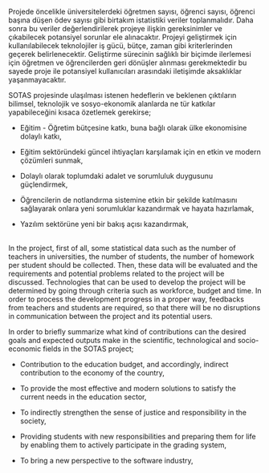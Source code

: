 
Projede öncelikle üniversitelerdeki öğretmen sayısı, öğrenci sayısı, öğrenci başına düşen ödev sayısı gibi birtakım istatistiki veriler toplanmalıdır. Daha sonra bu veriler değerlendirilerek projeye ilişkin gereksinimler ve çıkabilecek potansiyel sorunlar ele alınacaktır. Projeyi geliştirmek için kullanılabilecek teknolojiler iş gücü, bütçe, zaman gibi kriterlerinden geçerek belirlenecektir. Geliştirme sürecinin sağlıklı bir biçimde ilerlemesi için öğretmen ve öğrencilerden geri dönüşler alınması gerekmektedir bu sayede proje ile potansiyel kullanıcıları arasındaki iletişimde aksaklıklar yaşanmayacaktır.



SOTAS projesinde ulaşılması istenen hedeflerin ve beklenen çıktıların bilimsel, teknolojik ve sosyo-ekonomik alanlarda ne tür katkılar yapabileceğini kısaca özetlemek gerekirse;

- Eğitim - Öğretim bütçesine katkı, buna bağlı olarak ülke ekonomisine dolaylı katkı,

- Eğitim sektöründeki güncel ihtiyaçları karşılamak için en etkin ve modern çözümleri sunmak,

- Dolaylı olarak toplumdaki adalet ve sorumluluk duygusunu güçlendirmek,

- Öğrencilerin de notlandırma sistemine etkin bir şekilde katılmasını sağlayarak onlara yeni sorumluklar kazandırmak ve hayata hazırlamak,

- Yazılım sektörüne yeni bir bakış açısı kazandırmak,
</br></br>

In the project, first of all, some statistical data such as the number of teachers in universities, the number of students, the number of homework per student should be collected. Then, these data will be evaluated and the requirements and potential problems related to the project will be discussed. Technologies that can be used to develop the project will be determined by going through criteria such as workforce, budget and time. In order to process the development progress in a proper way, feedbacks from teachers and students are required, so that there will be no disruptions in communication between the project and its potential users.


In order to briefly summarize what kind of contributions can the desired goals and expected outputs make in the scientific, technological and socio-economic fields in the SOTAS project;

- Contribution to the education budget, and accordingly, indirect contribution to the economy of the country,

- To provide the most effective and modern solutions to satisfy the current needs in the education sector,

- To indirectly strengthen the sense of justice and responsibility in the society,

- Providing students with new responsibilities and preparing them for life by enabling them to actively participate in the grading system,

- To bring a new perspective to the software industry,










